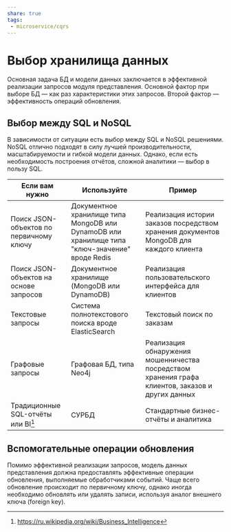 ```yaml
---
share: true
tags:
 - microservice/cqrs
---
```

# Выбор хранилища данных
Основная задача БД и модели данных заключается в эффективной реализации запросов модуля представления. Основной фактор при выборе БД — как раз характеристики этих запросов. Второй фактор — эффективность операций обновления.
## Выбор между SQL и NoSQL
В зависимости от ситуации есть выбор между SQL и NoSQL решениями. NoSQL отлично подходят в силу лучшей производительности, масштабируемости и гибкой модели данных. Однако, если есть необходимость построения отчётов, сложной аналитики — выбор в пользу SQL.

|Если вам нужно|Используйте|Пример|
|---|---|---|
|Поиск JSON-объектов по первичному ключу|Документное хранилище типа MongoDB или DynamoDB или хранилище типа "ключ-значение" вроде Redis|Реализация истории заказов посредством хранения документов MongoDB для каждого клиента|
|Поиск JSON-объектов на основе запросов|Документное хранилище (MongoDB или DynamoDB)|Реализация пользовательского интерфейса для клиентов|
|Текстовые запросы|Система полнотекстового поиска вроде ElasticSearch|Текстовый поиск по заказам|
|Графовые запросы|Графовая БД, типа Neo4j|Реализация обнаружения мошенничества посредством хранения графа клиентов, заказов и других данных|
|Традиционные SQL-отчёты или BI[^1]|СУРБД|Стандартные бизнес-отчёты и аналитика|

## Вспомогательные операции обновления
Помимо эффективной реализации запросов, модель данных представления должна предоставлять эффективные операции обновления, выполняемые обработчиками событий. Чаще всего обновление происходит по первичному ключу, однако иногда необходимо обновлять или удалять записи, используя аналог внешнего ключа (foreign key).

[^1]: https://ru.wikipedia.org/wiki/Business_Intelligence